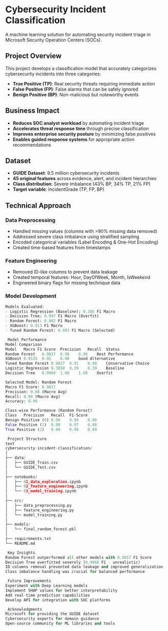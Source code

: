 # Cybersecurity Incident Classification

A machine learning solution for automating security incident triage in Microsoft Security Operation Centers (SOCs).

##  Project Overview

This project develops a classification model that accurately categorizes cybersecurity incidents into three categories:
- **True Positive (TP)**: Real security threats requiring immediate action
- **False Positive (FP)**: False alarms that can be safely ignored
- **Benign Positive (BP)**: Non-malicious but noteworthy events

##  Business Impact

- **Reduces SOC analyst workload** by automating incident triage
- **Accelerates threat response time** through precise classification
- **Improves enterprise security posture** by minimizing false positives
- **Enables guided response systems** for appropriate action recommendations

##  Dataset

- **GUIDE Dataset**: 9.5 million cybersecurity incidents
- **45 original features** across evidence, alert, and incident hierarchies
- **Class distribution**: Severe imbalance (43% BP, 34% TP, 21% FP)
- **Target variable**: IncidentGrade (TP, FP, BP)

##  Technical Approach

### Data Preprocessing
- Handled missing values (columns with >90% missing data removed)
- Addressed severe class imbalance using stratified sampling
- Encoded categorical variables (Label Encoding & One-Hot Encoding)
- Created time-based features from timestamps

### Feature Engineering
- Removed ID-like columns to prevent data leakage
- Created temporal features: Hour, DayOfWeek, Month, IsWeekend
- Engineered binary flags for missing technique data

### Model Development
```python
Models Evaluated:
- Logistic Regression (Baseline): 0.385 F1 Macro
- Decision Tree: 0.997 F1 Macro (Overfit)
- Random Forest: 0.982 F1 Macro
- XGBoost: 0.913 F1 Macro
- Tuned Random Forest: 0.903 F1 Macro (Selected)

 Model Performance
Model Comparison
Model	Macro F1 Score	Precision	Recall	Status
Random Forest	0.9817	0.98	0.98	Best Performance
XGBoost	0.9125	0.92	0.90	Good Alternative
Tuned Random Forest	0.9027	0.91	0.90	Conservative Choice
Logistic Regression	0.3850	0.39	0.39	Baseline
Decision Tree	0.9968	1.00	1.00	Overfit

Selected Model: Random Forest
Macro F1 Score: 0.9817
Precision: 0.98 (Macro Avg)
Recall: 0.98 (Macro Avg)
Accuracy: 0.98

Class-wise Performance (Random Forest)
Class	Precision	Recall	F1-Score
Benign Positive (0)	0.98	0.99	0.98
False Positive (1)	0.98	0.97	0.98
True Positive (2)	0.99	0.98	0.99

 Project Structure
text
cybersecurity-incident-classification/
│
├── data/
│   ├── GUIDE_Train.csv
│   └── GUIDE_Test.csv
│
├── notebooks/
│   ├── 01_data_exploration.ipynb
│   ├── 02_feature_engineering.ipynb
│   └── 03_model_training.ipynb
│
├── src/
│   ├── data_preprocessing.py
│   ├── feature_engineering.py
│   └── model_training.py
│
├── models/
│   └── final_random_forest.pkl
│
├── requirements.txt
└── README.md

 Key Insights
Random Forest outperformed all other models with 0.9817 F1 Score
Decision Tree overfitted severely (0.9968 F1 - unrealistic)
ID columns removal prevented data leakage and improved generalization
Class imbalance handling was crucial for balanced performance

 Future Improvements
Experiment with Deep Learning models
Implement SHAP values for better interpretability
Add real-time prediction capabilities
Develop API for integration with SOC platforms

 Acknowledgments
Microsoft for providing the GUIDE dataset
Cybersecurity experts for domain guidance
Open-source community for ML libraries and tools
